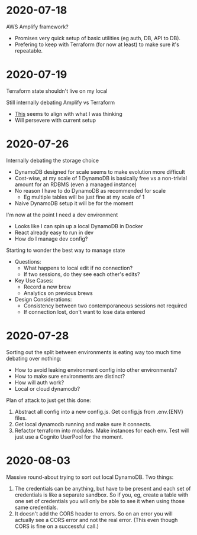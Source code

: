 # 2020-07-18

AWS Amplify framework?
- Promises very quick setup of basic utilities (eg auth, DB, API to DB).
- Prefering to keep with Terraform (for now at least) to make sure it's repeatable.

# 2020-07-19

Terraform state shouldn't live on my local

Still internally debating Amplify vs Terraform 
- [This](https://medium.com/@mim3dot/aws-amplify-pros-and-cons-bf77a98da5db) seems to
    align with what I was thinking 
- Will persevere with current setup

# 2020-07-26

Internally debating the storage choice
- DynamoDB designed for scale seems to make evolution more difficult
- Cost-wise, at my scale of 1 DynamoDB is basically free vs a non-trivial amount for an
    RDBMS (even a managed instance)
- No reason I have to do DynamoDB as recommended for scale
    - Eg multiple tables will be just fine at my scale of 1
- Naive DynamoDB setup it will be for the moment

I'm now at the point I need a dev environment
- Looks like I can spin up a local DynamoDB in Docker
- React already easy to run in dev
- How do I manage dev config?

Starting to wonder the best way to manage state
- Questions:
    - What happens to local edit if no connection?
    - If two sessions, do they see each other's edits?
- Key Use Cases:
    - Record a new brew
    - Analytics on previous brews
- Design Considerations:
    - Consistency between two contemporaneous sessions not required
    - If connection lost, don't want to lose data entered
   
# 2020-07-28

Sorting out the split between environments is eating way too much time debating over
nothing:
- How to avoid leaking environment config into other environments?
- How to make sure environments are distinct?
- How will auth work?
- Local or cloud dynamodb?

Plan of attack to just get this done:
1) Abstract all config into a new config.js. Get config.js from .env.{ENV} files.
2) Get local dynamodb running and make sure it connects.
3) Refactor terraform into modules. Make instances for each env. Test will just use a
Cognito UserPool for the moment.

# 2020-08-03

Massive round-about trying to sort out local DynamoDB. Two things:
1) The credentials can be anything, but have to be present and each set of credentials
is like a separate sandbox. So if you, eg, create a table with one set of credentials
you will only be able to see it when using those same credentials.
2) It doesn't add the CORS header to errors. So on an error you will actually see a
CORS error and not the real error. (This even though CORS is fine on a successful call.)
